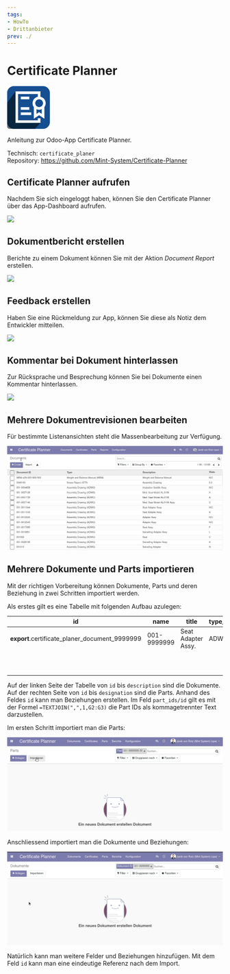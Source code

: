 ```yaml
---
tags:
- HowTo
- Drittanbieter
prev: ./
---
```

# Certificate Planner
![](assets/icon_odoo_certificate_planer.png)

Anleitung zur Odoo-App Certificate Planner.

Technisch: `certificate_planer`\
Repository: <https://github.com/Mint-System/Certificate-Planner>

## Certificate Planner aufrufen

Nachdem Sie sich eingeloggt haben, können Sie den Certificate Planner über das App-Dashboard aufrufen.

![](assets/Certificate%20Planner%20aufrufen.gif)

## Dokumentbericht erstellen

Berichte zu einem Dokument können Sie mit der Aktion *Document Report* erstellen.

![](assets/Certificate%20Planner%20Dokumentbericht%20erstellen.gif)

## Feedback erstellen

Haben Sie eine Rückmeldung zur App, können Sie diese als Notiz dem Entwickler mitteilen.

![](assets/Certificate%20Planner%20Feedback%20erstellen.gif)

## Kommentar bei Dokument hinterlassen

Zur Rücksprache und Besprechung können Sie bei Dokumente einen Kommentar hinterlassen.

![](assets/Certificate%20Planner%20Kommentar%20bei%20Dokument%20hinterlassen.gif)

## Mehrere Dokumentrevisionen bearbeiten

Für bestimmte Listenansichten steht die Massenbearbeitung zur Verfügung.

![Certificate Planner Massenbearbeitung](assets/Certificate%20Planner%20Massenbearbeitung.gif)

## Mehrere Dokumente und Parts importieren

Mit der richtigen Vorbereitung können Dokumente, Parts und deren Beziehung in zwei Schritten importiert werden.

Als erstes gilt es eine Tabelle mit folgenden Aufbau azulegen:

| id                                             | name        | title              | type_id | description | part_ids/id                                                                               | id                                           | name            | designation        |
| ---------------------------------------------- | ----------- | ------------------ | ------- | ----------- | ----------------------------------------------------------------------------------------- | -------------------------------------------- | --------------- | ------------------ |
| __export__.certificate_planer_document_9999999 | 001-9999999 | Seat Adapter Assy. | ADWG    |             | __export__.certificate_planer_part_9999999_1,__export__.certificate_planer_part_9999999_2 | __export__.certificate_planer_part_9999999_1 | 001-9999999-501 | Seat Adapter Assy. |
|                                                |             |                    |         |             |                                                                                           | __export__.certificate_planer_part_9999999_2 | 001-9999999-502 | Seat Adapter Assy. |

Auf der linken Seite der Tabelle von `id` bis `description` sind die Dokumente. Auf der rechten Seite von `id` bis `designation` sind die Parts. Anhand des Feldes `id` kann man Beziehungen erstellen. Im Feld `part_ids/id` gilt es mit der Formel `=TEXTJOIN(",",1,G2:G3)` die Part IDs als kommagetrennter Text darzustellen.

Im ersten Schritt importiert man die Parts:

![Certificate Planner Importieren Document und Parts 1](assets/Certificate%20Planner%20Importieren%20Document%20und%20Parts%201.gif)

Anschliessend importiert man die Dokumente und Beziehungen:

![Certificate Planner Importieren Document und Parts 2](assets/Certificate%20Planner%20Importieren%20Document%20und%20Parts%202.gif)

Natürlich kann man weitere Felder und Beziehungen hinzufügen. Mit dem Feld `id` kann man eine eindeutige Referenz nach dem Import.
